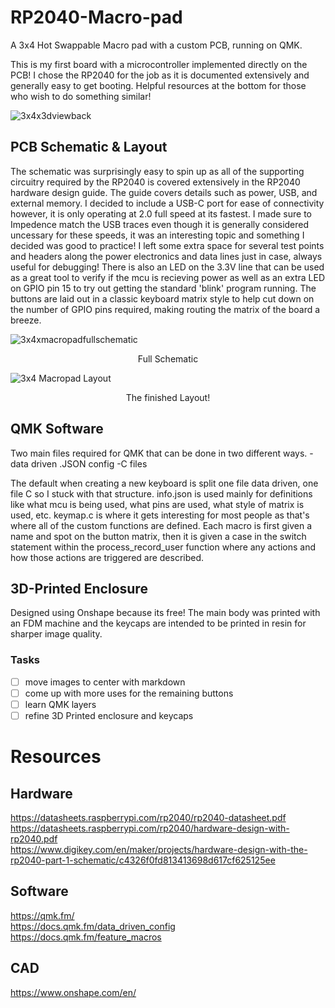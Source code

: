 # RP2040-Macro-pad
A 3x4 Hot Swappable Macro pad with a custom PCB, running on QMK.

This is my first board with a microcontroller implemented directly on the PCB!
I chose the RP2040 for the job as it is documented extensively and generally easy to get booting.
Helpful resources at the bottom for those who wish to do something similar!

![3x4x3dviewback](https://github.com/user-attachments/assets/ff82b1ff-b66a-4f2e-9820-d95938e9b966)


## PCB Schematic & Layout

The schematic was surprisingly easy to spin up as all of the supporting circuitry required by the RP2040 is covered extensively in the RP2040 hardware design guide. The guide covers details such as power, USB, and external memory.
I decided to include a USB-C port for ease of connectivity however, it is only operating at 2.0 full speed at its fastest. I made sure to Impedence match the USB traces even though it is generally considered uncessary for these speeds, it was an interesting topic and something I decided was good to practice! I left some extra space for several test points and headers along the power electronics and data lines just in case, always useful for debugging! There is also an LED on the 3.3V line that can be used as a great tool to verify if the mcu is recieving power as well as an extra LED on GPIO pin 15 to try out getting the standard 'blink' program running. The buttons are laid out in a classic keyboard matrix style to help cut down on the number of GPIO pins required, making routing the matrix of the board a breeze.
<!-- ![Button Matrix Closeup](https://github.com/user-attachments/assets/20fdd35b-b171-45cf-9745-aaf3a488537f) -->


![3x4xmacropadfullschematic](https://github.com/user-attachments/assets/9996d428-512d-4142-b5e7-4d7d56d758a8)
<p align="center">
  Full Schematic
</p>

![3x4 Macropad Layout](https://github.com/user-attachments/assets/d74f3dc5-6b87-4acd-bee6-82ea7ab14bdf)
<p align="center">
  The finished Layout!
</p>


## QMK Software
Two main files required for QMK that can be done in two different ways.
-data driven .JSON config
-C files

The default when creating a new keyboard is split one file data driven, one file C so I stuck with that structure. info.json is used mainly for definitions like what mcu is being used, what pins are used, what style of matrix is used, etc. keymap.c is where it gets interesting for most people as that's where all of the custom functions are defined. Each macro is first given a name and spot on the button matrix, then it is given a case in the switch statement within the process_record_user function where any actions and how those actions are triggered are described.

## 3D-Printed Enclosure
Designed using Onshape because its free! The main body was printed with an FDM machine and the keycaps are intended to be printed in resin for sharper image quality.

### Tasks 
- [ ] move images to center with markdown
- [ ] come up with more uses for the remaining buttons
- [ ] learn QMK layers
- [ ] refine 3D Printed enclosure and keycaps

# Resources

## Hardware
https://datasheets.raspberrypi.com/rp2040/rp2040-datasheet.pdf  
https://datasheets.raspberrypi.com/rp2040/hardware-design-with-rp2040.pdf  
https://www.digikey.com/en/maker/projects/hardware-design-with-the-rp2040-part-1-schematic/c4326f0fd813413698d617cf625125ee  

## Software

https://qmk.fm/  
https://docs.qmk.fm/data_driven_config  
https://docs.qmk.fm/feature_macros  

## CAD
https://www.onshape.com/en/  
